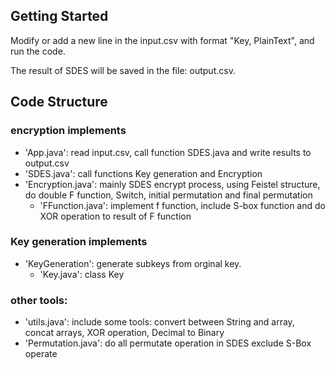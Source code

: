 ## Getting Started

Modify or add a new line in the input.csv with format "Key, PlainText", and run the code.

The result of SDES will be saved in the file: output.csv.

## Code Structure
### encryption implements
- 'App.java': read input.csv, call function SDES.java and write results to output.csv
- 'SDES.java': call functions Key generation and Encryption
- 'Encryption.java': mainly SDES encrypt process, using Feistel structure, do double F function, Switch, initial permutation and final permutation
    - 'FFunction.java': implement f function, include S-box function and do XOR operation to result of F function
### Key generation implements
- 'KeyGeneration': generate subkeys from orginal key.
    - 'Key.java': class Key
### other tools:
- 'utils.java': include some tools: convert between String and array, concat arrays, XOR operation, Decimal to Binary
- 'Permutation.java': do all permutate operation in SDES exclude S-Box operate
